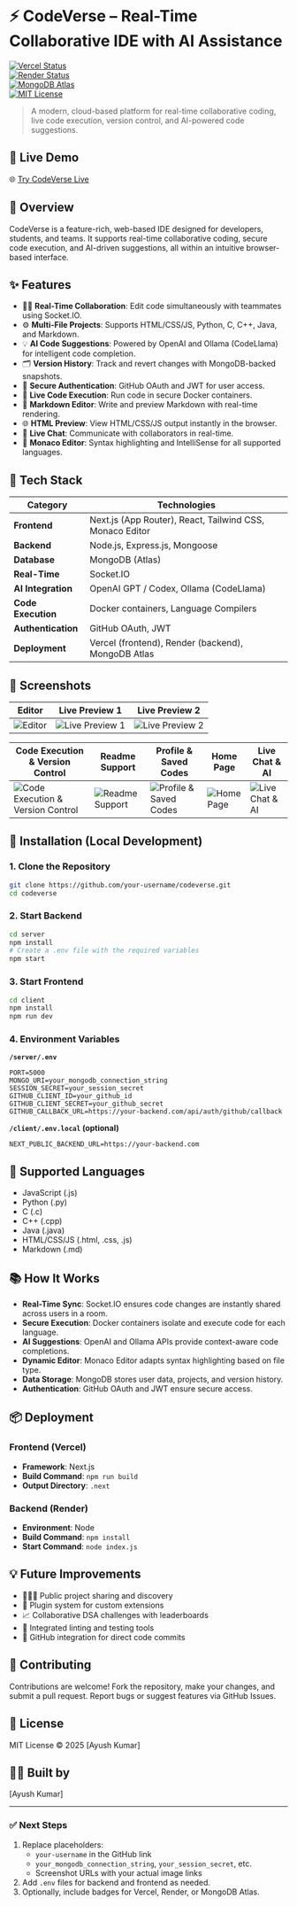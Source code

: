 # ⚡ CodeVerse – Real-Time Collaborative IDE with AI Assistance

[![Vercel Status](https://img.shields.io/badge/frontend-Vercel-black)](https://vercel.com)  
[![Render Status](https://img.shields.io/badge/backend-Render-blue)](https://render.com)  
[![MongoDB Atlas](https://img.shields.io/badge/database-MongoDB%20Atlas-green)](https://www.mongodb.com/atlas)  
[![MIT License](https://img.shields.io/badge/license-MIT-lightgrey)](#license)

> A modern, cloud-based platform for real-time collaborative coding, live code execution, version control, and AI-powered code suggestions.

## 🔗 Live Demo

🌐 [Try CodeVerse Live](https://codeverse-rho.vercel.app)

## 📂 Overview

CodeVerse is a feature-rich, web-based IDE designed for developers, students, and teams. It supports real-time collaborative coding, secure code execution, and AI-driven suggestions, all within an intuitive browser-based interface.

## ✨ Features

- 🧑‍💻 **Real-Time Collaboration**: Edit code simultaneously with teammates using Socket.IO.
- ⚙️ **Multi-File Projects**: Supports HTML/CSS/JS, Python, C, C++, Java, and Markdown.
- 💡 **AI Code Suggestions**: Powered by OpenAI and Ollama (CodeLlama) for intelligent code completion.
- 🗂️ **Version History**: Track and revert changes with MongoDB-backed snapshots.
- 🔐 **Secure Authentication**: GitHub OAuth and JWT for user access.
- 🧪 **Live Code Execution**: Run code in secure Docker containers.
- 📄 **Markdown Editor**: Write and preview Markdown with real-time rendering.
- 🌐 **HTML Preview**: View HTML/CSS/JS output instantly in the browser.
- 💬 **Live Chat**: Communicate with collaborators in real-time.
- 🧱 **Monaco Editor**: Syntax highlighting and IntelliSense for all supported languages.

## 🚀 Tech Stack

| Category            | Technologies                                    |
|---------------------|-------------------------------------------------|
| **Frontend**        | Next.js (App Router), React, Tailwind CSS, Monaco Editor |
| **Backend**         | Node.js, Express.js, Mongoose                   |
| **Database**        | MongoDB (Atlas)                                |
| **Real-Time**       | Socket.IO                                      |
| **AI Integration**  | OpenAI GPT / Codex, Ollama (CodeLlama)         |
| **Code Execution**  | Docker containers, Language Compilers          |
| **Authentication**  | GitHub OAuth, JWT                              |
| **Deployment**      | Vercel (frontend), Render (backend), MongoDB Atlas |

## 📸 Screenshots

| Editor | Live Preview 1 | Live Preview 2 |
|--------|----------------|----------------|
| ![Editor](https://github.com/user-attachments/assets/6fbc1676-8ef4-4d3c-9951-9445d502bc23) | ![Live Preview 1](https://github.com/user-attachments/assets/5feee449-79b8-4586-9ac7-97ea8bd1c127) | ![Live Preview 2](https://github.com/user-attachments/assets/1a351f39-5cc2-47a4-84ed-8f603da61b9f) |

| Code Execution & Version Control | Readme Support | Profile & Saved Codes | Home Page | Live Chat & AI |
|----------------------------------|----------------|-----------------------|-----------|----------------|
| ![Code Execution & Version Control](https://github.com/user-attachments/assets/72087c35-b741-407a-b424-9db42c24e2c5) | ![Readme Support](https://github.com/user-attachments/assets/9d447b51-0302-45ee-a64d-5a316e470588) | ![Profile & Saved Codes](https://github.com/user-attachments/assets/6a78161e-daf2-4754-b016-ec860703232d) | ![Home Page](https://github.com/user-attachments/assets/a957492e-4b9e-4289-ad46-fb63b7aba427) | ![Live Chat & AI](https://github.com/user-attachments/assets/a7d8ad2f-28c9-470f-9361-44297c897481) |

## 🧰 Installation (Local Development)

### 1. Clone the Repository

```bash
git clone https://github.com/your-username/codeverse.git
cd codeverse
```

### 2. Start Backend

```bash
cd server
npm install
# Create a .env file with the required variables
npm start
```

### 3. Start Frontend

```bash
cd client
npm install
npm run dev
```

### 4. Environment Variables

**`/server/.env`**
```
PORT=5000
MONGO_URI=your_mongodb_connection_string
SESSION_SECRET=your_session_secret
GITHUB_CLIENT_ID=your_github_id
GITHUB_CLIENT_SECRET=your_github_secret
GITHUB_CALLBACK_URL=https://your-backend.com/api/auth/github/callback
```

**`/client/.env.local` (optional)**
```
NEXT_PUBLIC_BACKEND_URL=https://your-backend.com
```

## 🧪 Supported Languages

- JavaScript (.js)
- Python (.py)
- C (.c)
- C++ (.cpp)
- Java (.java)
- HTML/CSS/JS (.html, .css, .js)
- Markdown (.md)

## 📚 How It Works

- **Real-Time Sync**: Socket.IO ensures code changes are instantly shared across users in a room.
- **Secure Execution**: Docker containers isolate and execute code for each language.
- **AI Suggestions**: OpenAI and Ollama APIs provide context-aware code completions.
- **Dynamic Editor**: Monaco Editor adapts syntax highlighting based on file type.
- **Data Storage**: MongoDB stores user data, projects, and version history.
- **Authentication**: GitHub OAuth and JWT ensure secure access.

## 📦 Deployment

### Frontend (Vercel)
- **Framework**: Next.js
- **Build Command**: `npm run build`
- **Output Directory**: `.next`

### Backend (Render)
- **Environment**: Node
- **Build Command**: `npm install`
- **Start Command**: `node index.js`

## 💡 Future Improvements

- 🧑‍🤝‍🧑 Public project sharing and discovery
- 🧩 Plugin system for custom extensions
- 📈 Collaborative DSA challenges with leaderboards
- 🎯 Integrated linting and testing tools
- 💾 GitHub integration for direct code commits

## 🤝 Contributing

Contributions are welcome! Fork the repository, make your changes, and submit a pull request. Report bugs or suggest features via GitHub Issues.

## 📄 License

MIT License © 2025 [Ayush Kumar]

## 🧑‍💻 Built by

[Ayush Kumar]

---

### ✅ Next Steps

1. Replace placeholders:
   - `your-username` in the GitHub link
   - `your_mongodb_connection_string`, `your_session_secret`, etc.
   - Screenshot URLs with your actual image links
2. Add `.env` files for backend and frontend as needed.
3. Optionally, include badges for Vercel, Render, or MongoDB Atlas.
